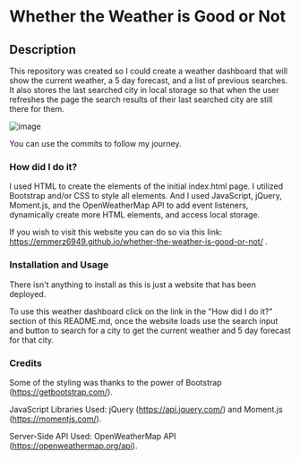 # Whether the Weather is Good or Not

## Description

This repository was created so I could create a weather dashboard that will show the current weather, a 5 day forecast, and a list of previous searches. It also stores the last searched city in local storage so that when the user refreshes the page the search results of their last searched city are still there for them.

![image](https://i.ibb.co/8gcx7g6/Weather-Dashboard.png)

You can use the commits to follow my journey.



### How did I do it?

I used HTML to create the elements of the initial index.html page. I utilized Bootstrap and/or CSS to style all elements. And I used JavaScript, jQuery, Moment.js, and the OpenWeatherMap API to add event listeners, dynamically create more HTML elements, and access local storage.

If you wish to visit this website you can do so via this link: https://emmerz6949.github.io/whether-the-weather-is-good-or-not/ .



### Installation and Usage

There isn't anything to install as this is just a website that has been deployed.

To use this weather dashboard click on the link in the "How did I do it?" section of this README.md, once the website loads use the search input and button to search for a city to get the current weather and 5 day forecast for that city. 



### Credits

Some of the styling was thanks to the power of Bootstrap (https://getbootstrap.com/).

JavaScript Libraries Used: jQuery (https://api.jquery.com/) and Moment.js (https://momentjs.com/).

Server-Side API Used: OpenWeatherMap API (https://openweathermap.org/api).
